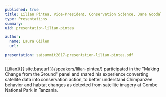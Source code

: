 ```yaml
---
published: true
title: Lilian Pintea, Vice-President, Conservation Science, Jane Goodall Institute
type: Presentations
summary:
uid: presentation-lilian-pintea

author:
  name: Laura Gillen
  url:

presentation: satsummit2017-presentation-lilian-pintea.pdf
---
```


[Lilian]({{ site.baseurl }}/speakers/lilian-pintea/)  participated in the "Making Change from the Ground" panel and shared his experience converting satellite data into conservation action, to better understand Chimpanzee behavior and habitat changes as detected from satellite imagery at Gombe National Park in Tanzania.